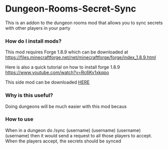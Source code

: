 # Dungeon-Rooms-Secret-Sync
This is an addon to the dungeon rooms mod that allows you to sync secrets with other players in your party

### How do I install mods?
This mod requires Forge 1.8.9 which can be downloaded at https://files.minecraftforge.net/net/minecraftforge/forge/index_1.8.9.html

Here is also a quick tutorial on how to install forge 1.8.9 https://www.youtube.com/watch?v=Rc6Kv1xkqpo

This side mod can be downloaded [HERE](https://cdn.discordapp.com/attachments/975147762142298122/979228792344150026/DungeonRoomsSync-1.8.9.jar)

### Why is this useful?
Doing dungeons will be much easier with this mod becaus

### How to use
When in a dungeon do /sync (username) (username) (username) (username) then it would send a request to all those players to accept.
When the players accept, the secrets should be synced


